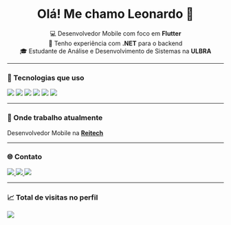 <h1 align="center">Olá! Me chamo Leonardo 👋</h1>

<p align="center">
  💻 Desenvolvedor Mobile com foco em <strong>Flutter</strong><br/>
  🧠 Tenho experiência com <strong>.NET</strong> para o backend<br/>
  🎓 Estudante de Análise e Desenvolvimento de Sistemas na <strong>ULBRA</strong><br/>
</p>

---

### 🚀 Tecnologias que uso

<p align="left">
  <img src="https://img.shields.io/badge/Flutter-02569B?style=for-the-badge&logo=flutter&logoColor=white"/>
  <img src="https://img.shields.io/badge/Dart-0175C2?style=for-the-badge&logo=dart&logoColor=white"/>
  <img src="https://img.shields.io/badge/.NET-512BD4?style=for-the-badge&logo=dotnet&logoColor=white"/>
  <img src="https://img.shields.io/badge/C%23-239120?style=for-the-badge&logo=c-sharp&logoColor=white"/>
  <img src="https://img.shields.io/badge/SQLite-003B57?style=for-the-badge&logo=sqlite&logoColor=white"/>
  <img src="https://img.shields.io/badge/Git-F05032?style=for-the-badge&logo=git&logoColor=white"/>
</p>

---

### 💼 Onde trabalho atualmente

<p>
  Desenvolvedor Mobile na <a href="https://www.linkedin.com/company/reitech-tecnologia/" target="_blank"><strong>Reitech</strong></a>
</p>

---

### 🌐 Contato

<p>
  <a href="https://www.linkedin.com/in/leonardo-cardoso-da-silveira-901a111b4/" target="_blank">
    <img src="https://img.shields.io/badge/-LinkedIn-%230077B5?style=for-the-badge&logo=linkedin&logoColor=white" />
  </a>
  <a href="mailto:leo.cardoso@rede.ulbra.br">
    <img src="https://img.shields.io/badge/-Gmail-%23D14836?style=for-the-badge&logo=gmail&logoColor=white" />
  </a>
  <a href="https://www.reddit.com/user/Leozin7777/" target="_blank">
    <img src="https://img.shields.io/badge/-Reddit-%23FF4500?style=for-the-badge&logo=reddit&logoColor=white" />
  </a>
</p>

---

### 📈 Total de visitas no perfil

<p align="left">
  <img src="https://profile-counter.glitch.me/EdoardoRocha/count.svg" />
</p>
